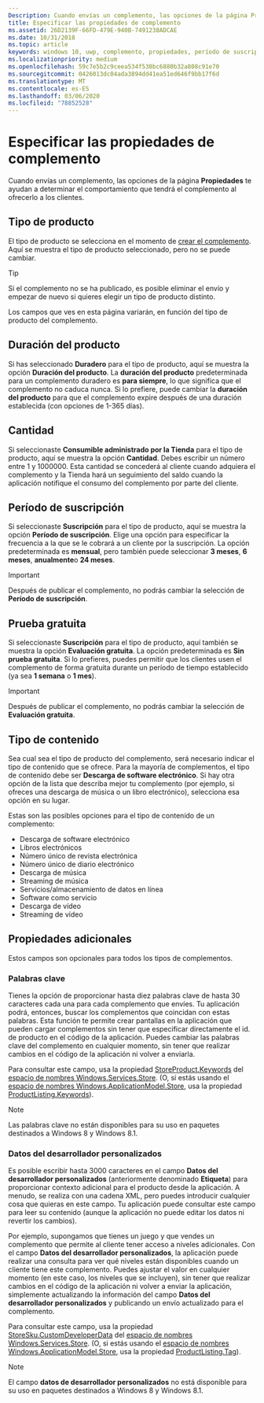 ```yaml
---
Description: Cuando envías un complemento, las opciones de la página Propiedades te ayudan a determinar el comportamiento que tendrá el complemento al ofrecerlo a los clientes.
title: Especificar las propiedades de complemento
ms.assetid: 26D2139F-66FD-479E-940B-7491238ADCAE
ms.date: 10/31/2018
ms.topic: article
keywords: windows 10, uwp, complemento, propiedades, período de suscripción, duración del producto, tipo de contenido, iap, compra desde la aplicación, producto desde la aplicación
ms.localizationpriority: medium
ms.openlocfilehash: 59c7e5b2c9ceea534f530bc6880b32a808c91e70
ms.sourcegitcommit: 0426013dc04ada3894dd41ea51ed646f9bb17f6d
ms.translationtype: MT
ms.contentlocale: es-ES
ms.lasthandoff: 03/06/2020
ms.locfileid: "78852528"
---
```

# <a name="enter-add-on-properties"></a>Especificar las propiedades de complemento

Cuando envías un complemento, las opciones de la página **Propiedades** te ayudan a determinar el comportamiento que tendrá el complemento al ofrecerlo a los clientes.

## <a name="product-type"></a>Tipo de producto

El tipo de producto se selecciona en el momento de [crear el complemento](set-your-add-on-product-id.md). Aquí se muestra el tipo de producto seleccionado, pero no se puede cambiar.

> [!TIP]
> Si el complemento no se ha publicado, es posible eliminar el envío y empezar de nuevo si quieres elegir un tipo de producto distinto.

Los campos que ves en esta página variarán, en función del tipo de producto del complemento.


## <a name="product-lifetime"></a>Duración del producto

Si has seleccionado **Duradero** para el tipo de producto, aquí se muestra la opción **Duración del producto**. La **duración del producto** predeterminada para un complemento duradero es **para siempre**, lo que significa que el complemento no caduca nunca. Si lo prefiere, puede cambiar la **duración del producto** para que el complemento expire después de una duración establecida (con opciones de 1-365 días).


## <a name="quantity"></a>Cantidad

Si seleccionaste **Consumible administrado por la Tienda** para el tipo de producto, aquí se muestra la opción **Cantidad**. Debes escribir un número entre 1 y 1000000. Esta cantidad se concederá al cliente cuando adquiera el complemento y la Tienda hará un seguimiento del saldo cuando la aplicación notifique el consumo del complemento por parte del cliente.


## <a name="subscription-period"></a>Período de suscripción

Si seleccionaste **Suscripción** para el tipo de producto, aquí se muestra la opción **Período de suscripción**. Elige una opción para especificar la frecuencia a la que se le cobrará a un cliente por la suscripción. La opción predeterminada es **mensual**, pero también puede seleccionar **3 meses**, **6 meses**, **anualmente**o **24 meses**.

> [!IMPORTANT]
> Después de publicar el complemento, no podrás cambiar la selección de **Período de suscripción**.


## <a name="free-trial"></a>Prueba gratuita

Si seleccionaste **Suscripción** para el tipo de producto, aquí también se muestra la opción **Evaluación gratuita**. La opción predeterminada es **Sin prueba gratuita**. Si lo prefieres, puedes permitir que los clientes usen el complemento de forma gratuita durante un período de tiempo establecido (ya sea **1 semana** o **1 mes**). 

> [!IMPORTANT]
> Después de publicar el complemento, no podrás cambiar la selección de **Evaluación gratuita**.


## <a name="content-type"></a>Tipo de contenido

Sea cual sea el tipo de producto del complemento, será necesario indicar el tipo de contenido que se ofrece. Para la mayoría de complementos, el tipo de contenido debe ser **Descarga de software electrónico**. Si hay otra opción de la lista que describa mejor tu complemento (por ejemplo, si ofreces una descarga de música o un libro electrónico), selecciona esa opción en su lugar.

Estas son las posibles opciones para el tipo de contenido de un complemento:

-   Descarga de software electrónico
-   Libros electrónicos
-   Número único de revista electrónica
-   Número único de diario electrónico
-   Descarga de música
-   Streaming de música
-   Servicios/almacenamiento de datos en línea
-   Software como servicio
-   Descarga de vídeo
-   Streaming de vídeo


## <a name="additional-properties"></a>Propiedades adicionales

Estos campos son opcionales para todos los tipos de complementos.

<span id="keywords" />

### <a name="keywords"></a>Palabras clave

Tienes la opción de proporcionar hasta diez palabras clave de hasta 30 caracteres cada una para cada complemento que envíes. Tu aplicación podrá, entonces, buscar los complementos que coincidan con estas palabras. Esta función te permite crear pantallas en la aplicación que pueden cargar complementos sin tener que especificar directamente el id. de producto en el código de la aplicación. Puedes cambiar las palabras clave del complemento en cualquier momento, sin tener que realizar cambios en el código de la aplicación ni volver a enviarla.

Para consultar este campo, usa la propiedad [StoreProduct.Keywords](https://docs.microsoft.com/uwp/api/windows.services.store.storeproduct.Keywords) del [espacio de nombres Windows.Services.Store](https://docs.microsoft.com/uwp/api/Windows.Services.Store). (O, si estás usando el [espacio de nombres Windows.ApplicationModel.Store](https://docs.microsoft.com/uwp/api/Windows.ApplicationModel.Store), usa la propiedad [ProductListing.Keywords](https://docs.microsoft.com/uwp/api/windows.applicationmodel.store.productlisting.Keywords)).

> [!NOTE]
> Las palabras clave no están disponibles para su uso en paquetes destinados a Windows 8 y Windows 8.1.

<span id="custom-developer-data" />

### <a name="custom-developer-data"></a>Datos del desarrollador personalizados

Es posible escribir hasta 3000 caracteres en el campo **Datos del desarrollador personalizados** (anteriormente denominado **Etiqueta**) para proporcionar contexto adicional para el producto desde la aplicación. A menudo, se realiza con una cadena XML, pero puedes introducir cualquier cosa que quieras en este campo. Tu aplicación puede consultar este campo para leer su contenido (aunque la aplicación no puede editar los datos ni revertir los cambios).

Por ejemplo, supongamos que tienes un juego y que vendes un complemento que permite al cliente tener acceso a niveles adicionales. Con el campo **Datos del desarrollador personalizados**, la aplicación puede realizar una consulta para ver qué niveles están disponibles cuando un cliente tiene este complemento. Puedes ajustar el valor en cualquier momento (en este caso, los niveles que se incluyen), sin tener que realizar cambios en el código de la aplicación ni volver a enviar la aplicación, simplemente actualizando la información del campo **Datos del desarrollador personalizados** y publicando un envío actualizado para el complemento.

Para consultar este campo, usa la propiedad [StoreSku.CustomDeveloperData](https://docs.microsoft.com/uwp/api/windows.services.store.storesku.customdeveloperdata#Windows_Services_Store_StoreSku_CustomDeveloperData) del [espacio de nombres Windows.Services.Store](https://docs.microsoft.com/uwp/api/Windows.Services.Store). (O, si estás usando el [espacio de nombres Windows.ApplicationModel.Store](https://docs.microsoft.com/uwp/api/Windows.ApplicationModel.Store), usa la propiedad [ProductListing.Tag](https://docs.microsoft.com/uwp/api/windows.applicationmodel.store.productlisting.tag#Windows_ApplicationModel_Store_ProductListing_Tag)).

> [!NOTE]
> El campo **datos de desarrollador personalizados** no está disponible para su uso en paquetes destinados a Windows 8 y Windows 8.1.

 

 

 

